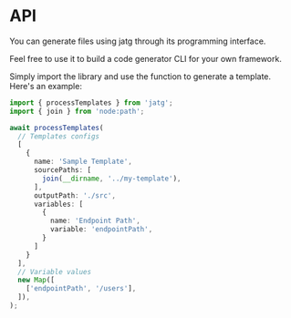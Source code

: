 # API

You can generate files using jatg through its programming interface.

Feel free to use it to build a code generator CLI for your own framework.

Simply import the library and use the function to generate a template. Here's an example:

```ts
import { processTemplates } from 'jatg';
import { join } from 'node:path';

await processTemplates(
  // Templates configs
  [
    {
      name: 'Sample Template',
      sourcePaths: [
        join(__dirname, '../my-template'),
      ],
      outputPath: './src',
      variables: [
        {
          name: 'Endpoint Path',
          variable: 'endpointPath',
        }
      ]
    }
  ],
  // Variable values
  new Map([
    ['endpointPath', '/users'],
  ]),
);
```
